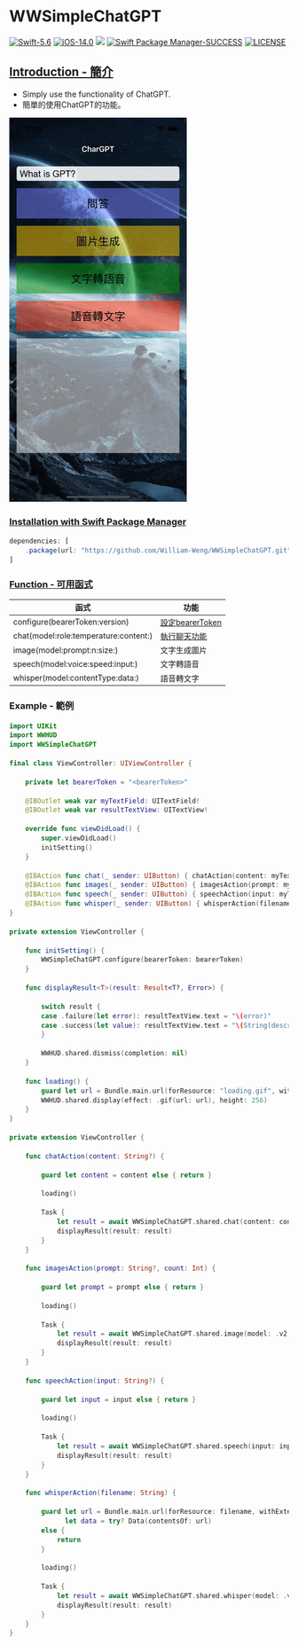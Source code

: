 # WWSimpleChatGPT
[![Swift-5.6](https://img.shields.io/badge/Swift-5.6-orange.svg?style=flat)](https://developer.apple.com/swift/) [![iOS-14.0](https://img.shields.io/badge/iOS-14.0-pink.svg?style=flat)](https://developer.apple.com/swift/) ![](https://img.shields.io/github/v/tag/William-Weng/WWSimpleChatGPT) [![Swift Package Manager-SUCCESS](https://img.shields.io/badge/Swift_Package_Manager-SUCCESS-blue.svg?style=flat)](https://developer.apple.com/swift/) [![LICENSE](https://img.shields.io/badge/LICENSE-MIT-yellow.svg?style=flat)](https://developer.apple.com/swift/)

## [Introduction - 簡介](https://swiftpackageindex.com/William-Weng)
- Simply use the functionality of ChatGPT.
- 簡單的使用ChatGPT的功能。

![](./Example.gif)

### [Installation with Swift Package Manager](https://medium.com/彼得潘的-swift-ios-app-開發問題解答集/使用-spm-安裝第三方套件-xcode-11-新功能-2c4ffcf85b4b)
```js
dependencies: [
    .package(url: "https://github.com/William-Weng/WWSimpleChatGPT.git", .upToNextMajor(from: "0.5.0"))
]
```

### [Function - 可用函式](https://platform.openai.com/)
|函式|功能|
|-|-|
|configure(bearerToken:version)|[設定bearerToken](https://platform.openai.com/account/api-keys)|
|chat(model:role:temperature:content:)|[執行聊天功能](https://platform.openai.com/docs/api-reference/making-requests)|
|image(model:prompt:n:size:)|文字生成圖片|
|speech(model:voice:speed:input:)|文字轉語音|
|whisper(model:contentType:data:)|語音轉文字|

### Example - 範例
```swift
import UIKit
import WWHUD
import WWSimpleChatGPT

final class ViewController: UIViewController {
    
    private let bearerToken = "<bearerToken>"
    
    @IBOutlet weak var myTextField: UITextField!
    @IBOutlet weak var resultTextView: UITextView!
    
    override func viewDidLoad() {
        super.viewDidLoad()
        initSetting()
    }
    
    @IBAction func chat(_ sender: UIButton) { chatAction(content: myTextField.text) }
    @IBAction func images(_ sender: UIButton) { imagesAction(prompt: myTextField.text, count: 5) }
    @IBAction func speech(_ sender: UIButton) { speechAction(input: myTextField.text) }
    @IBAction func whisper(_ sender: UIButton) { whisperAction(filename: "speech.mp3") }
}

private extension ViewController {
    
    func initSetting() {
        WWSimpleChatGPT.configure(bearerToken: bearerToken)
    }
    
    func displayResult<T>(result: Result<T?, Error>) {
        
        switch result {
        case .failure(let error): resultTextView.text = "\(error)"
        case .success(let value): resultTextView.text = "\(String(describing: value))"
        }
        
        WWHUD.shared.dismiss(completion: nil)
    }
    
    func loading() {
        guard let url = Bundle.main.url(forResource: "loading.gif", withExtension: nil) else { return }
        WWHUD.shared.display(effect: .gif(url: url), height: 256)
    }
}

private extension ViewController {
    
    func chatAction(content: String?) {
        
        guard let content = content else { return }
        
        loading()
        
        Task {
            let result = await WWSimpleChatGPT.shared.chat(content: content)
            displayResult(result: result)
        }
    }
    
    func imagesAction(prompt: String?, count: Int) {
     
        guard let prompt = prompt else { return }
        
        loading()
        
        Task {
            let result = await WWSimpleChatGPT.shared.image(model: .v2, prompt: prompt, n: count, size: ._256x256)
            displayResult(result: result)
        }
    }
    
    func speechAction(input: String?) {
        
        guard let input = input else { return }
        
        loading()
        
        Task {
            let result = await WWSimpleChatGPT.shared.speech(input: input)
            displayResult(result: result)
        }
    }
    
    func whisperAction(filename: String) {
        
        guard let url = Bundle.main.url(forResource: filename, withExtension: nil),
              let data = try? Data(contentsOf: url)
        else {
            return
        }

        loading()
        
        Task {
            let result = await WWSimpleChatGPT.shared.whisper(model: .v1, contentType: .mp3, data: data)
            displayResult(result: result)
        }
    }
}
```
